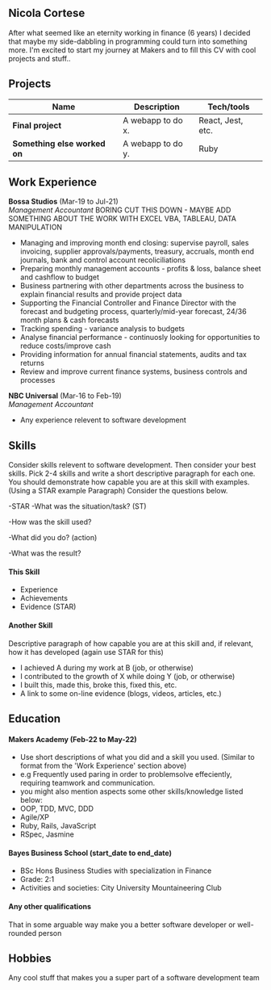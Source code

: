 ## Nicola Cortese

After what seemed like an eternity working in finance (6 years) I decided that maybe my side-dabbling in programming could turn into something more. I'm excited to start my journey at Makers and to fill this CV with cool projects and stuff.. 

## Projects

| Name                         | Description       | Tech/tools        |
| ---------------------------- | ----------------- | ----------------- |
| **Final project**            | A webapp to do x. | React, Jest, etc. |
| **Something else worked on** | A webapp to do y. | Ruby              |

## Work Experience

**Bossa Studios** (Mar-19 to Jul-21)  
_Management Accountant_
BORING CUT THIS DOWN - MAYBE ADD SOMETHING ABOUT THE WORK WITH EXCEL VBA, TABLEAU, DATA MANIPULATION

- Managing and improving month end closing: supervise payroll, sales invoicing, supplier approvals/payments, treasury, accruals, month end journals, bank and control account recoliciliations
- Preparing monthly management accounts - profits & loss, balance sheet and cashflow to budget
- Business partnering with other departments across the business to explain financial results and provide project data
- Supporting the Financial Controller and Finance Director with the forecast and budgeting process, quarterly/mid-year forecast, 24/36 month plans & cash forecasts
- Tracking spending - variance analysis to budgets
- Analyse financial performance - continuosly looking for opportunities to reduce costs/improve cash
- Providing information for annual financial statements, audits and tax returns
- Review and improve current finance systems, business controls and processes

**NBC Universal** (Mar-16 to Feb-19)  
_Management Accountant_

- Any experience relevent to software development

## Skills

Consider skills relevent to software development. Then consider your best skills. Pick 2-4 skills and write a short descriptive paragraph for each one. You should demonstrate how capable you are at this skill with examples.
(Using a STAR example Paragraph) Consider the questions below.

-STAR
-What was the situation/task? (ST)

-How was the skill used?

-What did you do? (action)

-What was the result?


#### This Skill

- Experience
- Achievements
- Evidence (STAR)

#### Another Skill

Descriptive paragraph of how capable you are at this skill and, if relevant, how it has developed (again use STAR for this)

- I achieved A during my work at B (job, or otherwise)
- I contributed to the growth of X while doing Y (job, or otherwise)
- I built this, made this, broke this, fixed this, etc.
- A link to some on-line evidence (blogs, videos, articles, etc.)

## Education

#### Makers Academy (Feb-22 to May-22)
- Use short descriptions of what you did and a skill you used. (Similar to format from the 'Work Experience' section above)
- e.g Frequently used paring in order to problemsolve effeciently, requiring teamwork and communication.
- you might also mention aspects some other skills/knowledge listed below: 
- OOP, TDD, MVC, DDD
- Agile/XP
- Ruby, Rails, JavaScript
- RSpec, Jasmine

#### Bayes Business School (start_date to end_date)

- BSc Hons Business Studies with specialization in Finance
- Grade: 2:1
- Activities and societies: City University Mountaineering Club

#### Any other qualifications

That in some arguable way make you a better software developer or well-rounded person

## Hobbies

Any cool stuff that makes you a super part of a software development team
